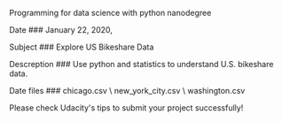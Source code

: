Programming for data science with python nanodegree

Date ### ‎January ‎22, ‎2020, 

Subject ### Explore US Bikeshare Data

Descreption ### Use python and statistics to understand U.S. bikeshare data.

Date files ### chicago.csv \ new_york_city.csv \ washington.csv

Please check Udacity's tips to submit your project successfully!
